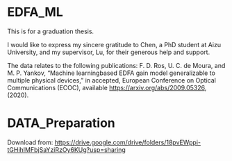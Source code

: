 # EDFA_ML
This is for a graduation thesis.

I would like to express my sincere gratitude to Chen, a PhD student at Aizu University, and my supervisor, Lu, for their generous help and support.

The data relates to the following publications: F. D. Ros, U. C. de Moura, and M. P. Yankov, “Machine learningbased EDFA gain model generalizable to multiple physical devices,” in accepted, European Conference on Optical Communications (ECOC), available https://arxiv.org/abs/2009.05326, (2020). 



# DATA_Preparation 

Download from: https://drive.google.com/drive/folders/18pvEWppi-tGHihIMFbjSaYziRzOy6KUg?usp=sharing


